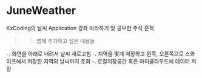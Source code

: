 # JuneWeather
KxCoding의 날씨 Application 강좌 따라하기 및 공부한 주석 흔적


>> 앱에 추가하고 싶은 내용들

-. 화면을 아래로 내려서 날씨 새로고침
-. 지역을 몇개 저장하고 왼쪽, 오른쪽으로 스와이프해서 저장한 지역의 날씨까지 조회
-. 로컬저장공간 혹은 아이클라우드에 데이터 저장
